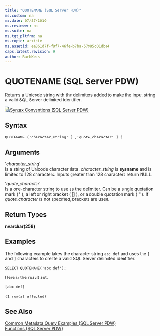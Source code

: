 ```yaml
---
title: "QUOTENAME (SQL Server PDW)"
ms.custom: na
ms.date: 07/27/2016
ms.reviewer: na
ms.suite: na
ms.tgt_pltfrm: na
ms.topic: article
ms.assetid: ea861d7f-f8f7-46fe-b7ba-57985c01dba4
caps.latest.revision: 9
author: BarbKess
---
```

# QUOTENAME (SQL Server PDW)
Returns a Unicode string with the delimiters added to make the input string a valid SQL Server delimited identifier.  
  
![Topic link icon](../../mpp/sqlpdw/media/Topic_Link.gif "Topic_Link")[Syntax Conventions &#40;SQL Server PDW&#41;](../../mpp/sqlpdw/syntax-conventions-sql-server-pdw.md)  
  
## Syntax  
  
```  
QUOTENAME ('character_string' [ ,'quote_character' ] )  
```  
  
## Arguments  
'*character_string*'  
Is a string of Unicode character data. *character_string* is **sysname** and is limited to 128 characters. Inputs greater than 128 characters return NULL.  
  
'*quote_character*'  
Is a one-character string to use as the delimiter. Can be a single quotation mark ( **'** ), a left or right bracket ( **[]** ), or a double quotation mark ( **"** ). If *quote_character* is not specified, brackets are used.  
  
## Return Types  
**nvarchar(258)**  
  
## Examples  
The following example takes the character string `abc def` and uses the `[` and `]` characters to create a valid SQL Server delimited identifier.  
  
```  
SELECT QUOTENAME('abc def');  
```  
  
Here is the result set.  
  
```  
[abc def]  
  
(1 row(s) affected)  
```  
  
## See Also  
[Common Metadata Query Examples &#40;SQL Server PDW&#41;](../../mpp/sqlpdw/common-metadata-query-examples-sql-server-pdw.md)  
[Functions &#40;SQL Server PDW&#41;](../../mpp/sqlpdw/functions-sql-server-pdw.md)  
  
